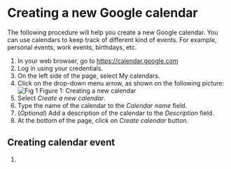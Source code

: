 # Creating a new Google calendar

The following procedure will help you create a new Google calendar. You can use calendars to keep track of different kind of events. For example, personal events, work events, birthdays, etc.

1. In your web browser, go to https://calendar.google.com
2. Log in using your credentials.
3. On the left side of the page, select My calendars.
4. Click on the drop-down menu arrow, as shown on the following picture:
![Fig 1](https://photos-6.dropbox.com/t/2/AAD2OM1x0Na1vB5y_htpxNphFYLzJ-yYznxOcPlCT0Iw9A/12/30944204/png/32x32/1/_/1/2/Screenshot%202016-02-28%2015.53.43.png/EMutsxcY1zogAigC/KVz9kVr8yC6hy-hnXHcafD4HKYgy8u2jWyURThvC3RA?size=1024x768&size_mode=3)
    Figure 1: Creating a new calendar
5. Select *Create a new calendar*.
6. Type the name of the calendar to the *Calendar name* field.
7. (*Optional*) Add a description of the calendar to the *Description* field.
8. At the bottom of the page, click on *Create calendar* button.

## Creating calendar event

1. 
